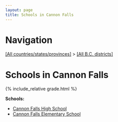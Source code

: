 ```yaml
---
layout: page
title: Schools in Cannon Falls
---
```

# Navigation

[[All countries/states/provinces]](../..) > [[All B.C. districts]](..)

# Schools in Cannon Falls

{% include_relative grade.html %}

**Schools:**

- [Cannon Falls High School](Cannon_Falls_High_School.md)
- [Cannon Falls Elementary School](Cannon_Falls_Elementary_School.md)
